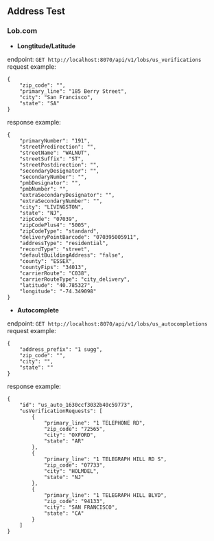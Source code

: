 ## Address Test
### Lob.com
* **Longtitude/Latitude**

endpoint: ``` GET http://localhost:8070/api/v1/lobs/us_verifications ```
request example:
```
{
    "zip_code": "",
    "primary_line": "185 Berry Street",
    "city": "San Francisco",
    "state": "SA"
}
```
response example:
```
{
    "primaryNumber": "191",
    "streetPredirection": "",
    "streetName": "WALNUT",
    "streetSuffix": "ST",
    "streetPostdirection": "",
    "secondaryDesignator": "",
    "secondaryNumber": "",
    "pmbDesignator": "",
    "pmbNumber": "",
    "extraSecondaryDesignator": "",
    "extraSecondaryNumber": "",
    "city": "LIVINGSTON",
    "state": "NJ",
    "zipCode": "07039",
    "zipCodePlus4": "5005",
    "zipCodeType": "standard",
    "deliveryPointBarcode": "070395005911",
    "addressType": "residential",
    "recordType": "street",
    "defaultBuildingAddress": "false",
    "county": "ESSEX",
    "countyFips": "34013",
    "carrierRoute": "C038",
    "carrierRouteType": "city_delivery",
    "latitude": "40.785327",
    "longitude": "-74.349098"
}
```

* **Autocomplete**

endpoint: ``` GET http://localhost:8070/api/v1/lobs/us_autocompletions ```
request example:
```
{
    "address_prefix": "1 sugg",
    "zip_code": "",
    "city": "",
    "state": ""
}
```
response example:
```
{
    "id": "us_auto_1630ccf3032b40c59773",
    "usVerificationRequests": [
        {
            "primary_line": "1 TELEPHONE RD",
            "zip_code": "72565",
            "city": "OXFORD",
            "state": "AR"
        },
        {
            "primary_line": "1 TELEGRAPH HILL RD S",
            "zip_code": "07733",
            "city": "HOLMDEL",
            "state": "NJ"
        },
        {
            "primary_line": "1 TELEGRAPH HILL BLVD",
            "zip_code": "94133",
            "city": "SAN FRANCISCO",
            "state": "CA"
        }
    ]
}
